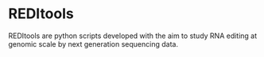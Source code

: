 # REDItools
REDItools are python scripts developed with the aim to study RNA editing at genomic scale by next generation sequencing data. 
